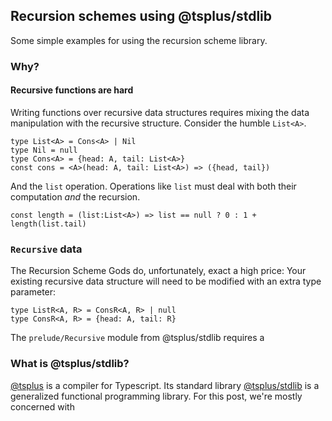 ## Recursion schemes using @tsplus/stdlib
Some simple examples for using the recursion scheme library.

### Why?
#### Recursive functions are hard
Writing functions over recursive data structures requires mixing the data manipulation with the recursive structure.
Consider the humble `List<A>`.
```
type List<A> = Cons<A> | Nil
type Nil = null
type Cons<A> = {head: A, tail: List<A>}
const cons = <A>(head: A, tail: List<A>) => ({head, tail})
```

And the `list` operation.  Operations like `list` must deal with both their computation *and* the recursion. 
```
const length = (list:List<A>) => list == null ? 0 : 1 + length(list.tail)
```


###  `Recursive` data
The Recursion Scheme Gods do, unfortunately, exact a high price: Your existing recursive data structure will need to be modified with an extra type parameter:
```
type ListR<A, R> = ConsR<A, R> | null
type ConsR<A, R> = {head: A, tail: R}

```
The `prelude/Recursive` module from @tsplus/stdlib requires a 




### What is @tsplus/stdlib?
[@tsplus](https://github.com/ts-plus) is a compiler for Typescript.  Its standard library [@tsplus/stdlib](https://github.com/ts-plus/stdlib) is a generalized
functional programming library.  For this post, we're mostly concerned with 
